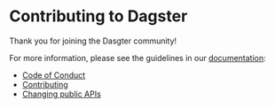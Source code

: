 # Contributing to Dagster

Thank you for joining the Dasgter community!

For more information, please see the guidelines in our [documentation](https://docs.dagster.io/community):
- [Code of Conduct](https://docs.dagster.io/community/code-of-conduct)
- [Contributing](https://docs.dagster.io/community/contributing)
- [Changing public APIs](https://docs.dagster.io/community/public-apis)